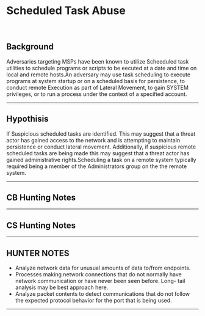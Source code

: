# Scheduled Task Abuse

<BR>

## Background
Adversaries targeting MSPs have been known to utilize Scheeduled task utilities to schedule programs or scripts to be eecuted at a date and time on local and remote hosts.An adversary may use task scheduling to execute programs at system startup or on a scheduled basis for persistence, to conduct remote Execution as part of Lateral Movement, to gain SYSTEM privileges, or to run a process under the context of a specified account.

---

## Hypothisis
If Suspicious scheduled tasks are identified. This may suggest that a threat actor has gained access to the network and is attempting to maintain persistence or conduct lateral movement. Additionally, if suspicious remote scheduled tasks are being made this may suggest that a threat actor has gained administrative rights.Scheduling a task on a remote system typically required being a member of the Administrators group on the the remote system.

---

## CB Hunting Notes

---

## CS Hunting Notes

---


## HUNTER NOTES
* Analyze network data for unusual amounts of data to/from endpoints.
* Processes making network connections that do not normally have network communication or have never been seen before. Long-   tail analysis may be best approach here. 
* Analyze packet contents to detect communications that do not follow the expected protocol behavior for the port that is     being used. 

---
